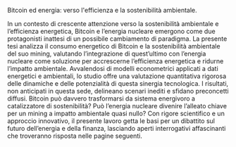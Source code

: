 Bitcoin ed energia: verso l'efficienza e la sostenibilità ambientale.

In un contesto di crescente attenzione verso la sostenibilità ambientale e l’efficienza energetica, Bitcoin e l’energia nucleare emergono come due protagonisti inattesi di un possibile cambiamento di paradigma. La presente tesi analizza il consumo energetico di Bitcoin e la sostenibilità ambientale del suo mining, valutando l’integrazione di quest’ultimo con l’energia nucleare come soluzione per accrescerne l’efficienza energetica e ridurne l’impatto ambientale. Avvalendosi di modelli econometrici applicati a dati energetici e ambientali, lo studio offre una valutazione quantitativa rigorosa delle dinamiche e delle potenzialità di questa sinergia tecnologica. I risultati, non anticipati in questa sede, delineano scenari inediti e sfidano preconcetti diffusi. Bitcoin può davvero trasformarsi da sistema energivoro a catalizzatore di sostenibilità? Può l’energia nucleare divenire l’alleato chiave per un mining a impatto ambientale quasi nullo? Con rigore scientifico e un approccio innovativo, il presente lavoro getta le basi per un dibattito sul futuro dell’energia e della finanza, lasciando aperti interrogativi affascinanti che troveranno risposta nelle pagine seguenti.
